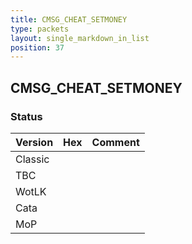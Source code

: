 ```yaml
---
title: CMSG_CHEAT_SETMONEY
type: packets
layout: single_markdown_in_list
position: 37
---
```


## CMSG_CHEAT_SETMONEY

### Status

Version | Hex | Comment
---------- | ---------- | ---------- 
Classic |  |  
TBC |  |  
WotLK |  |  
Cata |  |  
MoP |  |  